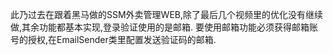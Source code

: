 此乃过去在跟着黑马做的SSM外卖管理WEB,除了最后几个视频里的优化没有继续做,其余功能都基本实现,登录验证使用的是邮箱.
要使用邮箱功能必须获得邮箱账号的授权,在EmailSender类里配置发送验证码的邮箱.
